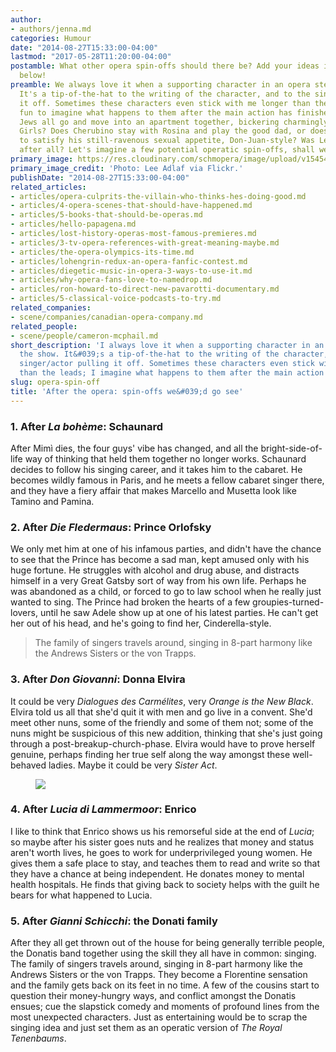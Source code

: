 ```yaml
---
author:
- authors/jenna.md
categories: Humour
date: "2014-08-27T15:33:00-04:00"
lastmod: "2017-05-28T11:20:00-04:00"
postamble: What other opera spin-offs should there be? Add your ideas in the comments
  below!
preamble: We always love it when a supporting character in an opera steals the show.
  It's a tip-of-the-hat to the writing of the character, and to the singer/actor pulling
  it off. Sometimes these characters even stick with me longer than the leads; it's
  fun to imagine what happens to them after the main action has finished. Do the Five
  Jews all go and move into an apartment together, bickering charmingly like the Golden
  Girls? Does Cherubino stay with Rosina and play the good dad, or does he skip town
  to satisfy his still-ravenous sexual appetite, Don-Juan-style? Was Leporello gay,
  after all? Let's imagine a few potential operatic spin-offs, shall we?
primary_image: https://res.cloudinary.com/schmopera/image/upload/v1545409169/media/webhook-uploads/1495984780603/2017-05-28---Theatre.jpg.jpg
primary_image_credit: 'Photo: Lee Adlaf via Flickr.'
publishDate: "2014-08-27T15:33:00-04:00"
related_articles:
- articles/opera-culprits-the-villain-who-thinks-hes-doing-good.md
- articles/4-opera-scenes-that-should-have-happened.md
- articles/5-books-that-should-be-operas.md
- articles/hello-papagena.md
- articles/lost-history-operas-most-famous-premieres.md
- articles/3-tv-opera-references-with-great-meaning-maybe.md
- articles/the-opera-olympics-its-time.md
- articles/lohengrin-redux-an-opera-fanfic-contest.md
- articles/diegetic-music-in-opera-3-ways-to-use-it.md
- articles/why-opera-fans-love-to-namedrop.md
- articles/ron-howard-to-direct-new-pavarotti-documentary.md
- articles/5-classical-voice-podcasts-to-try.md
related_companies:
- scene/companies/canadian-opera-company.md
related_people:
- scene/people/cameron-mcphail.md
short_description: 'I always love it when a supporting character in an opera steals
  the show. It&#039;s a tip-of-the-hat to the writing of the character, and to the
  singer/actor pulling it off. Sometimes these characters even stick with me longer
  than the leads; I imagine what happens to them after the main action has finished. '
slug: opera-spin-off
title: 'After the opera: spin-offs we&#039;d go see'
---
```

### 1. After _La bohème_: Schaunard

After Mimì dies, the four guys' vibe has changed, and all the bright-side-of-life way of thinking that held them together no longer works. Schaunard decides to follow his singing career, and it takes him to the cabaret. He becomes wildly famous in Paris, and he meets a fellow cabaret singer there, and they have a fiery affair that makes Marcello and Musetta look like Tamino and Pamina.

### 2. After _Die Fledermaus_: Prince Orlofsky

We only met him at one of his infamous parties, and didn't have the chance to see that the Prince has become a sad man, kept amused only with his huge fortune. He struggles with alcohol and drug abuse, and distracts himself in a very Great Gatsby sort of way from his own life. Perhaps he was abandoned as a child, or forced to go to law school when he really just wanted to sing. The Prince had broken the hearts of a few groupies-turned-lovers, until he saw Adele show up at one of his latest parties. He can't get her out of his head, and he's going to find her, Cinderella-style.

>The family of singers travels around, singing in 8-part harmony like the Andrews Sisters or the von Trapps.

### 3. After _Don Giovanni_: Donna Elvira

It could be very _Dialogues des Carmélites_, very _Orange is the New Black_. Elvira told us all that she'd quit it with men and go live in a convent. She'd meet other nuns, some of the friendly and some of them not; some of the nuns might be suspicious of this new addition, thinking that she's just going through a post-breakup-church-phase. Elvira would have to prove herself genuine, perhaps finding her true self along the way amongst these well-behaved ladies. Maybe it could be very _Sister Act_.

<figure data-type="image">

![](https://res.cloudinary.com/schmopera/image/upload/v1545409169/media/webhook-uploads/1429216951043/Sister-Act-3871-4f028fb2760ee37c4a00394f-1325735617.jpg.jpg)
</figure>

### 4. After _Lucia di Lammermoor_: Enrico

I like to think that Enrico shows us his remorseful side at the end of _Lucia_; so maybe after his sister goes nuts and he realizes that money and status aren't worth lives, he goes to work for underprivileged young women. He gives them a safe place to stay, and teaches them to read and write so that they have a chance at being independent. He donates money to mental health hospitals. He finds that giving back to society helps with the guilt he bears for what happened to Lucia.

### 5. After _Gianni Schicchi_: the Donati family

After they all get thrown out of the house for being generally terrible people, the Donatis band together using the skill they all have in common: singing. The family of singers travels around, singing in 8-part harmony like the Andrews Sisters or the von Trapps. They become a Florentine sensation and the family gets back on its feet in no time. A few of the cousins start to question their money-hungry ways, and conflict amongst the Donatis ensues; cue the slapstick comedy and moments of profound lines from the most unexpected characters. Just as entertaining would be to scrap the singing idea and just set them as an operatic version of _The Royal Tenenbaums_.